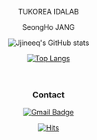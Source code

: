 <div align = "center">

TUKOREA IDALAB 

SeongHo JANG

<!--
My CV url : https://jjineeq.github.io/
-->

![Jjineeq's GitHub stats](https://github-readme-stats.vercel.app/api?username=Jjineeq&show_icons=true&theme=dark)

	
[![Top Langs](https://github-readme-stats.vercel.app/api/top-langs/?username=jjineeq&langs_count=8&layout=compact&theme=dark#gh-dark-mode-only&hide=Makefile,Assembly&hide_progress=true)](https://github.com/jjineeq/github-readme-stats#gh-dark-mode-only)

<!--
[![Jjineeq's github activity graph](https://github-readme-activity-graph.cyclic.app/graph?username=jjineeq&theme=high-contrast)](https://github.com/jjineeq/github-readme-activity-graph)
[![Solved.ac Profile](http://mazassumnida.wtf/api/generate_badge?boj=jangsung0212)](https://solved.ac/jangsung0212)
-->
<!--
#
<h3 align="center">Tech Stack</h3>
<img src="https://img.shields.io/badge/Python-3766AB?style=flat-square&logo=Python&logoColor=white"/> 
<img src="https://img.shields.io/badge/Rstudio-75AADB?style=flat-square&logo=Rstudio&logoColor=white"/>
<img src="https://img.shields.io/badge/Mysql-E6B91E?style=flat-square&logo=MySql&logoColor=white"/> 

<br>
<h3 align="center">Once I've used</h3>
<img src="https://img.shields.io/badge/C-A8B9CC?style=flat-square&logo=C&logoColor=white"/>
<img src="https://img.shields.io/badge/C++-00599C?style=flat-square&logo=c%2B%2B&logoColor=white"/>
<img src="https://img.shields.io/badge/Javascript-ffb13b?style=flat-square&logo=javascript&logoColor=white"/>
<br>
<img src="https://img.shields.io/badge/HTML-E34F26?style=flat-square&logo=HTML5&logoColor=white"/>
<img src="https://img.shields.io/badge/Node.js-339933?style=flat-square&logo=Node.js&logoColor=white"/>
<img src="https://img.shields.io/badge/CSS-1572B6?style=flat-square&logo=CSS3&logoColor=white"/>
<img src="https://img.shields.io/badge/Ruby-CC342D?style=flat-square&logo=Ruby&logoColor=white"/>
<br>
<br>
<h3 align="center">Tool</h3>
<img src="https://img.shields.io/badge/VisualStudio-5C2D91?style=flat-square&logo=Visualstudio&logoColor=white"/>
<img src="https://img.shields.io/badge/VScode-007ACC?style=flat-square&logo=Visualstudiocode&logoColor=white"/>
<img src="https://img.shields.io/badge/Docker-2496ED?style=flat-square&logo=Docker&logoColor=white"/>
<img src="https://img.shields.io/badge/SamsungBrightics-1428A0?style=flat-square&logo=Samsung&logoColor=white"/>
<img src="https://img.shields.io/badge/Tableau-E97627?style=flat-square&logo=Tableau&logoColor=white"/>
<br>
<img src="https://img.shields.io/badge/Arduino-00979D?style=flat-square&logo=Arduino&logoColor=white"/>
<img src="https://img.shields.io/badge/RaspberryPi-A22846?style=flat-square&logo=RaspberryPi&logoColor=white"/>
<img src="https://img.shields.io/badge/Orange3-44A833?style=flat-square&logo=Anaconda&logoColor=white"/>
<img src="https://img.shields.io/badge/Grafana-F46800?style=flat-square&logo=Grafana&logoColor=white"/>
<img src="https://img.shields.io/badge/Prometheus-E6522C?style=flat-square&logo=Prometheus&logoColor=white"/>
<img src="https://img.shields.io/badge/Kubernetes-326CE5?style=flat-square&logo=Kubernetes&logoColor=white"/>

<br>
<h3 align="center">Sometime used</h3>
<img src="https://img.shields.io/badge/Photoshop-31A8FF?style=flat-square&logo=AdobePhotoshop&logoColor=white"/>
<img src="https://img.shields.io/badge/PremierePro-9999FF?style=flat-square&logo=AdobePremierePro&logoColor=white"/>
<img src="https://img.shields.io/badge/Lightroom-31A8FF?style=flat-square&logo=AdobeLightroom&logoColor=white"/>
<img src="https://img.shields.io/badge/Illustrator-FF9A00?style=flat-square&logo=AdobeIllustrator&logoColor=white"/>
-->
<br>
<h3 align="center">Contact</h3>

[![Gmail Badge](https://img.shields.io/badge/Gmail-d14836?style=flat-square&logo=Gmail&logoColor=white&link=Jjineeq:jangsung0212@gmail.com)](mailto:jangsung0212@gmail.com)
	
[![Hits](https://hits.seeyoufarm.com/api/count/incr/badge.svg?url=https%3A%2F%2Fgithub.com%2FJjineeq&count_bg=%2379C83D&title_bg=%23555555&icon=&icon_color=%23E7E7E7&title=hits&edge_flat=true)](https://hits.seeyoufarm.com)

<!--
[![Hits](https://hits.sh/github.com/Jjineeq.svg?view=today-total&extraCount=580&color=49ee0b)](https://hits.sh/github.com/Jjineeq/)

[![Tech Blog Badge](http://img.shields.io/badge/-Tech%20blog-black?style=flat-square&logo=github&link=https://zzsza.github.io/)](https://zzsza.github.io/)
	
[![Linkedin Badge](https://img.shields.io/badge/-LinkedIn-blue?style=flat-square&logo=Linkedin&logoColor=white&link=https://www.linkedin.com/in/seong-yun-byeon-8183a8113/)](https://www.linkedin.com/in/seong-yun-byeon-8183a8113/)
	
[![Youtube Badge](https://img.shields.io/badge/Youtube-ff0000?style=flat-square&logo=youtube&link=https://www.youtube.com/c/kyleschool)](https://www.youtube.com/c/kyleschool)
	
[![Facebook Badge](https://img.shields.io/badge/facebook-1877f2?style=flat-square&logo=facebook&logoColor=white&link=https://www.facebook.com/zzsza)](https://www.facebook.com/zzsza)
	




**Jjineeq/Jjineeq** is a ✨ _special_ ✨ repository because its `README.md` (this file) appears on your GitHub profile.

Here are some ideas to get you started:

- 🔭 I’m currently working on ...
- 🌱 I’m currently learning ...
- 👯 I’m looking to collaborate on ...
- 🤔 I’m looking for help with ...
- 💬 Ask me about ...
- 📫 How to reach me: ...
- 😄 Pronouns: ...
- ⚡ Fun fact: ...


-->
</div>
